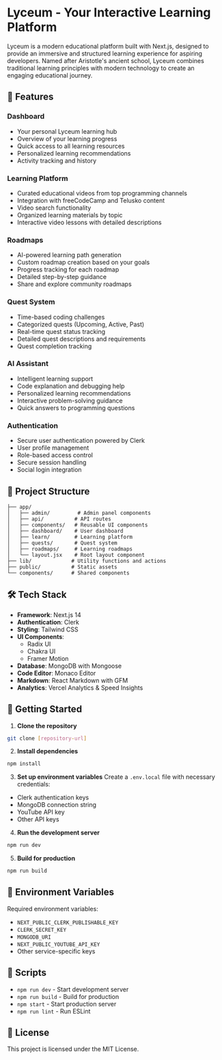 # Lyceum - Your Interactive Learning Platform

Lyceum is a modern educational platform built with Next.js, designed to provide an immersive and structured learning experience for aspiring developers. Named after Aristotle's ancient school, Lyceum combines traditional learning principles with modern technology to create an engaging educational journey.

## 🚀 Features

### Dashboard
- Your personal Lyceum learning hub
- Overview of your learning progress
- Quick access to all learning resources
- Personalized learning recommendations
- Activity tracking and history

### Learning Platform
- Curated educational videos from top programming channels
- Integration with freeCodeCamp and Telusko content
- Video search functionality
- Organized learning materials by topic
- Interactive video lessons with detailed descriptions

### Roadmaps
- AI-powered learning path generation
- Custom roadmap creation based on your goals
- Progress tracking for each roadmap
- Detailed step-by-step guidance
- Share and explore community roadmaps

### Quest System
- Time-based coding challenges
- Categorized quests (Upcoming, Active, Past)
- Real-time quest status tracking
- Detailed quest descriptions and requirements
- Quest completion tracking

### AI Assistant
- Intelligent learning support
- Code explanation and debugging help
- Personalized learning recommendations
- Interactive problem-solving guidance
- Quick answers to programming questions

### Authentication
- Secure user authentication powered by Clerk
- User profile management
- Role-based access control
- Secure session handling
- Social login integration

## 📁 Project Structure

```
├── app/
│   ├── admin/         # Admin panel components
│   ├── api/          # API routes
│   ├── components/   # Reusable UI components
│   ├── dashboard/    # User dashboard
│   ├── learn/        # Learning platform
│   ├── quests/       # Quest system
│   ├── roadmaps/     # Learning roadmaps
│   └── layout.jsx    # Root layout component
├── lib/             # Utility functions and actions
├── public/          # Static assets
└── components/      # Shared components
```

## 🛠️ Tech Stack

- **Framework**: Next.js 14
- **Authentication**: Clerk
- **Styling**: Tailwind CSS
- **UI Components**: 
  - Radix UI
  - Chakra UI
  - Framer Motion
- **Database**: MongoDB with Mongoose
- **Code Editor**: Monaco Editor
- **Markdown**: React Markdown with GFM
- **Analytics**: Vercel Analytics & Speed Insights

## 🚦 Getting Started

1. **Clone the repository**
```bash
git clone [repository-url]
```

2. **Install dependencies**
```bash
npm install
```

3. **Set up environment variables**
Create a `.env.local` file with necessary credentials:
- Clerk authentication keys
- MongoDB connection string
- YouTube API key
- Other API keys

4. **Run the development server**
```bash
npm run dev
```

5. **Build for production**
```bash
npm run build
```

## 🔑 Environment Variables

Required environment variables:
- `NEXT_PUBLIC_CLERK_PUBLISHABLE_KEY`
- `CLERK_SECRET_KEY`
- `MONGODB_URI`
- `NEXT_PUBLIC_YOUTUBE_API_KEY`
- Other service-specific keys

## 📝 Scripts

- `npm run dev` - Start development server
- `npm run build` - Build for production
- `npm start` - Start production server
- `npm run lint` - Run ESLint

## 📜 License

This project is licensed under the MIT License.
